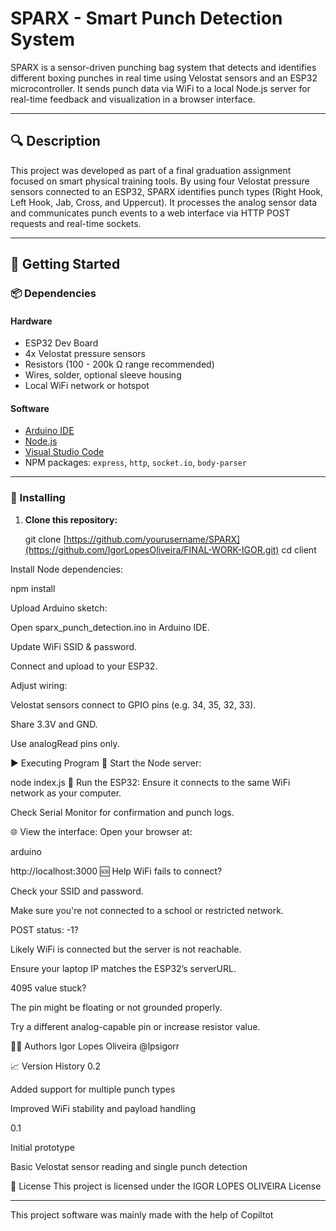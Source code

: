 # SPARX - Smart Punch Detection System

SPARX is a sensor-driven punching bag system that detects and identifies different boxing punches in real time using Velostat sensors and an ESP32 microcontroller. It sends punch data via WiFi to a local Node.js server for real-time feedback and visualization in a browser interface.

---

## 🔍 Description

This project was developed as part of a final graduation assignment focused on smart physical training tools. By using four Velostat pressure sensors connected to an ESP32, SPARX identifies punch types (Right Hook, Left Hook, Jab, Cross, and Uppercut). It processes the analog sensor data and communicates punch events to a web interface via HTTP POST requests and real-time sockets.

---

## 🚀 Getting Started

### 📦 Dependencies

#### Hardware
- ESP32 Dev Board
- 4x Velostat pressure sensors
- Resistors (100 - 200k Ω range recommended)
- Wires, solder, optional sleeve housing
- Local WiFi network or hotspot

#### Software
- [Arduino IDE](https://www.arduino.cc/en/software)
- [Node.js](https://nodejs.org/)
- [Visual Studio Code](https://code.visualstudio.com/)
- NPM packages: `express`, `http`, `socket.io`, `body-parser`

---

### 🔧 Installing

1. **Clone this repository:**
   
   git clone [https://github.com/yourusername/SPARX](https://github.com/IgorLopesOliveira/FINAL-WORK-IGOR.git)
   cd client
   
Install Node dependencies:

npm install

Upload Arduino sketch:

Open sparx_punch_detection.ino in Arduino IDE.

Update WiFi SSID & password.

Connect and upload to your ESP32.

Adjust wiring:

Velostat sensors connect to GPIO pins (e.g. 34, 35, 32, 33).

Share 3.3V and GND.

Use analogRead pins only.

▶️ Executing Program
🔌 Start the Node server:

node index.js
📲 Run the ESP32:
Ensure it connects to the same WiFi network as your computer.

Check Serial Monitor for confirmation and punch logs.

🌐 View the interface:
Open your browser at:

arduino

http://localhost:3000
🆘 Help
WiFi fails to connect?

Check your SSID and password.

Make sure you're not connected to a school or restricted network.

POST status: -1?

Likely WiFi is connected but the server is not reachable.

Ensure your laptop IP matches the ESP32’s serverURL.

4095 value stuck?

The pin might be floating or not grounded properly.

Try a different analog-capable pin or increase resistor value.

👨‍💻 Authors
Igor Lopes Oliveira
@lpsigorr

📈 Version History
0.2

Added support for multiple punch types

Improved WiFi stability and payload handling

0.1

Initial prototype

Basic Velostat sensor reading and single punch detection

📜 License
This project is licensed under the IGOR LOPES OLIVEIRA License


---

This project software was mainly made with the help of Copiltot
